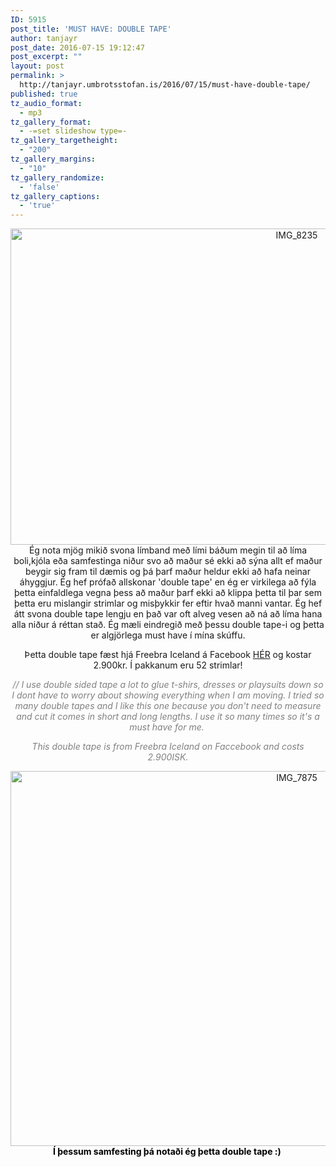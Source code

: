 ```yaml
---
ID: 5915
post_title: 'MUST HAVE: DOUBLE TAPE'
author: tanjayr
post_date: 2016-07-15 19:12:47
post_excerpt: ""
layout: post
permalink: >
  http://tanjayr.umbrotsstofan.is/2016/07/15/must-have-double-tape/
published: true
tz_audio_format:
  - mp3
tz_gallery_format:
  - -=set slideshow type=-
tz_gallery_targetheight:
  - "200"
tz_gallery_margins:
  - "10"
tz_gallery_randomize:
  - 'false'
tz_gallery_captions:
  - 'true'
---
```

<p style="text-align: center;"><img class="aligncenter size-large wp-image-5916" src="http://www.tanjayr.com/wp-content/uploads/2016/07/IMG_8235-1024x576.jpg" alt="IMG_8235" width="900" height="506" />Ég nota mjög mikið svona límband með lími báðum megin til að líma boli,kjóla eða samfestinga niður svo að maður sé ekki að sýna allt ef maður beygir sig fram til dæmis og þá þarf maður heldur ekki að hafa neinar áhyggjur. Ég hef prófað allskonar 'double tape' en ég er virkilega að fýla þetta einfaldlega vegna þess að maður þarf ekki að klippa þetta til þar sem þetta eru mislangir strimlar og misþykkir fer eftir hvað manni vantar. Ég hef átt svona double tape lengju en það var oft alveg vesen að ná að líma hana alla niður á réttan stað. Ég mæli eindregið með þessu double tape-i og þetta er algjörlega must have í mína skúffu.</p>
<p style="text-align: center;">Þetta double tape fæst hjá Freebra Iceland á Facebook <a href="https://www.facebook.com/freebraiceland/?fref=ts" target="_blank">HÉR</a> og kostar 2.900kr. Í pakkanum eru 52 strimlar!</p>
<p style="text-align: center;"><em><span style="color: #808080;">// I use double sided tape a lot to glue t-shirs, dresses or playsuits down so I dont have to worry about showing everything when I am moving. I tried so many double tapes and I like this one because you don't need to measure and cut it comes in short and long lengths. I use it so many times so it's a must have for me. </span></em></p>
<p style="text-align: center;"><em><span style="color: #808080;">This double tape is from Freebra Iceland on Faccebook and costs 2.900ISK.</span></em></p>
<p style="text-align: center;"><img class="aligncenter size-large wp-image-5849" src="http://www.tanjayr.com/wp-content/uploads/2016/06/IMG_7875-1024x683.jpg" alt="IMG_7875" width="900" height="600" /><span style="color: #000000;"><strong>Í þessum samfesting þá notaði ég þetta double tape :) </strong></span></p>